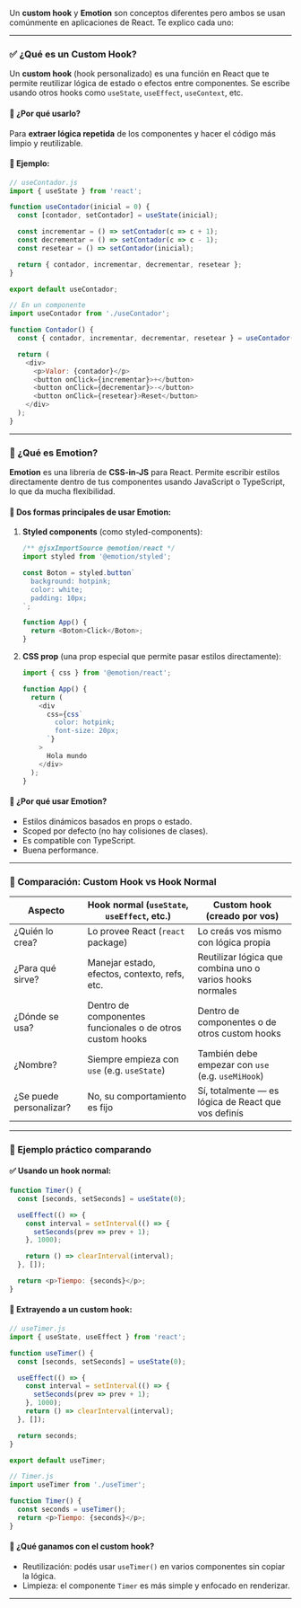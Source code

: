 Un **custom hook** y **Emotion** son conceptos diferentes pero ambos se usan comúnmente en aplicaciones de React. Te explico cada uno:

---

### ✅ ¿Qué es un **Custom Hook**?

Un **custom hook** (hook personalizado) es una función en React que te permite reutilizar lógica de estado o efectos entre componentes. Se escribe usando otros hooks como `useState`, `useEffect`, `useContext`, etc.

#### 🔹 ¿Por qué usarlo?

Para **extraer lógica repetida** de los componentes y hacer el código más limpio y reutilizable.

#### 🔹 Ejemplo:

```js
// useContador.js
import { useState } from 'react';

function useContador(inicial = 0) {
  const [contador, setContador] = useState(inicial);

  const incrementar = () => setContador(c => c + 1);
  const decrementar = () => setContador(c => c - 1);
  const resetear = () => setContador(inicial);

  return { contador, incrementar, decrementar, resetear };
}

export default useContador;
```

```js
// En un componente
import useContador from './useContador';

function Contador() {
  const { contador, incrementar, decrementar, resetear } = useContador(5);

  return (
    <div>
      <p>Valor: {contador}</p>
      <button onClick={incrementar}>+</button>
      <button onClick={decrementar}>-</button>
      <button onClick={resetear}>Reset</button>
    </div>
  );
}
```

---

### 🎨 ¿Qué es **Emotion**?

**Emotion** es una librería de **CSS-in-JS** para React. Permite escribir estilos directamente dentro de tus componentes usando JavaScript o TypeScript, lo que da mucha flexibilidad.

#### 🔹 Dos formas principales de usar Emotion:

1. **Styled components** (como styled-components):

   ```js
   /** @jsxImportSource @emotion/react */
   import styled from '@emotion/styled';

   const Boton = styled.button`
     background: hotpink;
     color: white;
     padding: 10px;
   `;

   function App() {
     return <Boton>Click</Boton>;
   }
   ```

2. **CSS prop** (una prop especial que permite pasar estilos directamente):

   ```js
   import { css } from '@emotion/react';

   function App() {
     return (
       <div
         css={css`
           color: hotpink;
           font-size: 20px;
         `}
       >
         Hola mundo
       </div>
     );
   }
   ```

#### 🔹 ¿Por qué usar Emotion?

* Estilos dinámicos basados en props o estado.
* Scoped por defecto (no hay colisiones de clases).
* Es compatible con TypeScript.
* Buena performance.

---

### 🔁 Comparación: Custom Hook vs Hook Normal

| Aspecto                 | Hook normal (`useState`, `useEffect`, etc.)               | Custom hook (creado por vos)                              |
| ----------------------- | --------------------------------------------------------- | --------------------------------------------------------- |
| ¿Quién lo crea?         | Lo provee React (`react` package)                         | Lo creás vos mismo con lógica propia                      |
| ¿Para qué sirve?        | Manejar estado, efectos, contexto, refs, etc.             | Reutilizar lógica que combina uno o varios hooks normales |
| ¿Dónde se usa?          | Dentro de componentes funcionales o de otros custom hooks | Dentro de componentes o de otros custom hooks             |
| ¿Nombre?                | Siempre empieza con `use` (e.g. `useState`)               | También debe empezar con `use` (e.g. `useMiHook`)         |
| ¿Se puede personalizar? | No, su comportamiento es fijo                             | Sí, totalmente — es lógica de React que vos definís       |

---

### 🔧 Ejemplo práctico comparando

#### ✅ Usando un **hook normal**:

```js
function Timer() {
  const [seconds, setSeconds] = useState(0);

  useEffect(() => {
    const interval = setInterval(() => {
      setSeconds(prev => prev + 1);
    }, 1000);

    return () => clearInterval(interval);
  }, []);

  return <p>Tiempo: {seconds}</p>;
}
```

#### 🔁 Extrayendo a un **custom hook**:

```js
// useTimer.js
import { useState, useEffect } from 'react';

function useTimer() {
  const [seconds, setSeconds] = useState(0);

  useEffect(() => {
    const interval = setInterval(() => {
      setSeconds(prev => prev + 1);
    }, 1000);
    return () => clearInterval(interval);
  }, []);

  return seconds;
}

export default useTimer;
```

```js
// Timer.js
import useTimer from './useTimer';

function Timer() {
  const seconds = useTimer();
  return <p>Tiempo: {seconds}</p>;
}
```

#### 🧠 ¿Qué ganamos con el custom hook?

* Reutilización: podés usar `useTimer()` en varios componentes sin copiar la lógica.
* Limpieza: el componente `Timer` es más simple y enfocado en renderizar.

---

